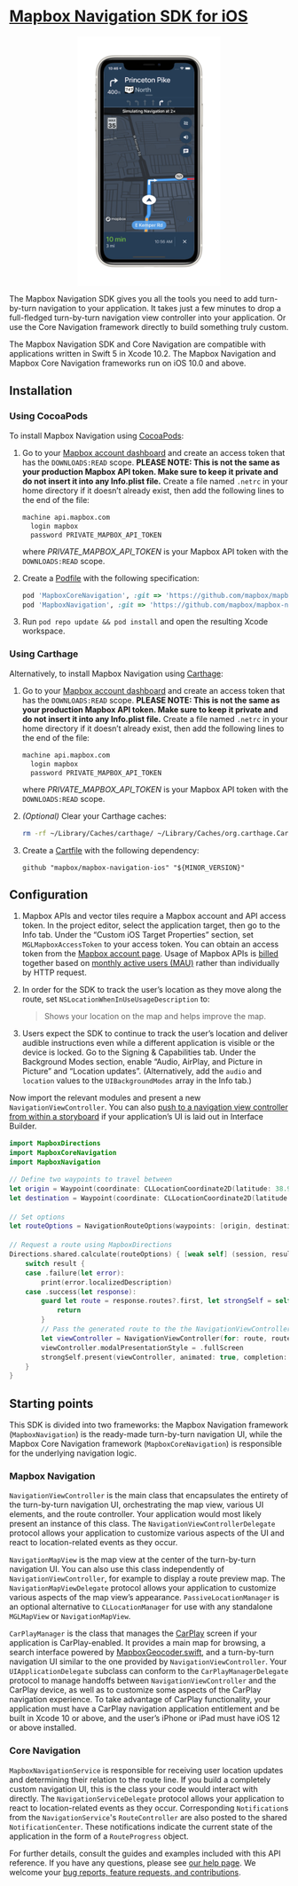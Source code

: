 # [Mapbox Navigation SDK for iOS](https://docs.mapbox.com/ios/navigation/)

<img alt="Mapbox Navigation SDK" src="./img/navigation.png" width="258" style="margin: auto;display: block;" />

The Mapbox Navigation SDK gives you all the tools you need to add turn-by-turn navigation to your application. It takes just a few minutes to drop a full-fledged turn-by-turn navigation view controller into your application. Or use the Core Navigation framework directly to build something truly custom.

The Mapbox Navigation SDK and Core Navigation are compatible with applications written in Swift 5 in Xcode 10.2. The Mapbox Navigation and Mapbox Core Navigation frameworks run on iOS 10.0 and above.

## Installation

### Using CocoaPods

To install Mapbox Navigation using [CocoaPods](https://cocoapods.org/):

1. Go to your [Mapbox account dashboard](https://account.mapbox.com/) and create an access token that has the `DOWNLOADS:READ` scope. **PLEASE NOTE: This is not the same as your production Mapbox API token. Make sure to keep it private and do not insert it into any Info.plist file.** Create a file named `.netrc` in your home directory if it doesn’t already exist, then add the following lines to the end of the file:
   ```
   machine api.mapbox.com 
     login mapbox
     password PRIVATE_MAPBOX_API_TOKEN
   ```
   where _PRIVATE_MAPBOX_API_TOKEN_ is your Mapbox API token with the `DOWNLOADS:READ` scope. 

1. Create a [Podfile](https://guides.cocoapods.org/syntax/podfile.html) with the following specification:
   ```ruby
   pod 'MapboxCoreNavigation', :git => 'https://github.com/mapbox/mapbox-navigation-ios.git', :tag => '${MINOR_VERSION}'
   pod 'MapboxNavigation', :git => 'https://github.com/mapbox/mapbox-navigation-ios.git', :tag => '${MINOR_VERSION}'
   ```

1. Run `pod repo update && pod install` and open the resulting Xcode workspace.

### Using Carthage

Alternatively, to install Mapbox Navigation using [Carthage](https://github.com/Carthage/Carthage/):

1. Go to your [Mapbox account dashboard](https://account.mapbox.com/) and create an access token that has the `DOWNLOADS:READ` scope. **PLEASE NOTE: This is not the same as your production Mapbox API token. Make sure to keep it private and do not insert it into any Info.plist file.** Create a file named `.netrc` in your home directory if it doesn’t already exist, then add the following lines to the end of the file:
   ```
   machine api.mapbox.com
     login mapbox
     password PRIVATE_MAPBOX_API_TOKEN
   ```
   where _PRIVATE_MAPBOX_API_TOKEN_ is your Mapbox API token with the `DOWNLOADS:READ` scope. 

1. _(Optional)_ Clear your Carthage caches:
   ```bash
   rm -rf ~/Library/Caches/carthage/ ~/Library/Caches/org.carthage.CarthageKit/binaries/{MapboxAccounts,MapboxCommon-ios,MapboxNavigationNative,mapbox-ios-sdk-dynamic}
   ```

1. Create a [Cartfile](https://github.com/Carthage/Carthage/blob/master/Documentation/Artifacts.md#github-repositories) with the following dependency:
   ```cartfile
   github "mapbox/mapbox-navigation-ios" "${MINOR_VERSION}"
   ```

## Configuration

1. Mapbox APIs and vector tiles require a Mapbox account and API access token. In the project editor, select the application target, then go to the Info tab. Under the “Custom iOS Target Properties” section, set `MGLMapboxAccessToken` to your access token. You can obtain an access token from the [Mapbox account page](https://account.mapbox.com/access-tokens/). Usage of Mapbox APIs is [billed](https://www.mapbox.com/pricing/) together based on [monthly active users (MAU)](https://docs.mapbox.com/help/glossary/monthly-active-users/) rather than individually by HTTP request.

1. In order for the SDK to track the user’s location as they move along the route, set `NSLocationWhenInUseUsageDescription` to:
   > Shows your location on the map and helps improve the map.

1. Users expect the SDK to continue to track the user’s location and deliver audible instructions even while a different application is visible or the device is locked. Go to the Signing & Capabilities tab. Under the Background Modes section, enable “Audio, AirPlay, and Picture in Picture” and “Location updates”. (Alternatively, add the `audio` and `location` values to the `UIBackgroundModes` array in the Info tab.)

Now import the relevant modules and present a new `NavigationViewController`. You can also [push to a navigation view controller from within a storyboard](https://docs.mapbox.com/ios/navigation/overview/storyboards/) if your application’s UI is laid out in Interface Builder.

```swift
import MapboxDirections
import MapboxCoreNavigation
import MapboxNavigation
```

```swift
// Define two waypoints to travel between
let origin = Waypoint(coordinate: CLLocationCoordinate2D(latitude: 38.9131752, longitude: -77.0324047), name: "Mapbox")
let destination = Waypoint(coordinate: CLLocationCoordinate2D(latitude: 38.8977, longitude: -77.0365), name: "White House")

// Set options
let routeOptions = NavigationRouteOptions(waypoints: [origin, destination])

// Request a route using MapboxDirections
Directions.shared.calculate(routeOptions) { [weak self] (session, result) in
    switch result {
    case .failure(let error):
        print(error.localizedDescription)
    case .success(let response):
        guard let route = response.routes?.first, let strongSelf = self else {
            return
        }
        // Pass the generated route to the the NavigationViewController
        let viewController = NavigationViewController(for: route, routeIndex: 0, routeOptions: routeOptions)
        viewController.modalPresentationStyle = .fullScreen
        strongSelf.present(viewController, animated: true, completion: nil)
    }
}
```

## Starting points

This SDK is divided into two frameworks: the Mapbox Navigation framework (`MapboxNavigation`) is the ready-made turn-by-turn navigation UI, while the Mapbox Core Navigation framework (`MapboxCoreNavigation`) is responsible for the underlying navigation logic.

### Mapbox Navigation

`NavigationViewController` is the main class that encapsulates the entirety of the turn-by-turn navigation UI, orchestrating the map view, various UI elements, and the route controller. Your application would most likely present an instance of this class. The `NavigationViewControllerDelegate` protocol allows your application to customize various aspects of the UI and react to location-related events as they occur.

`NavigationMapView` is the map view at the center of the turn-by-turn navigation UI. You can also use this class independently of `NavigationViewController`, for example to display a route preview map. The `NavigationMapViewDelegate` protocol allows your application to customize various aspects of the map view’s appearance. `PassiveLocationManager` is an optional alternative to `CLLocationManager` for use with any standalone `MGLMapView` or `NavigationMapView`.

`CarPlayManager` is the class that manages the [CarPlay](https://developer.apple.com/carplay/) screen if your application is CarPlay-enabled. It provides a main map for browsing, a search interface powered by [MapboxGeocoder.swift](https://github.com/mapbox/MapboxGeocoder.swift/), and a turn-by-turn navigation UI similar to the one provided by `NavigationViewController`. Your `UIApplicationDelegate` subclass can conform to the `CarPlayManagerDelegate` protocol to manage handoffs between `NavigationViewController` and the CarPlay device, as well as to customize some aspects of the CarPlay navigation experience. To take advantage of CarPlay functionality, your application must have a CarPlay navigation application entitlement and be built in Xcode 10 or above, and the user’s iPhone or iPad must have iOS 12 or above installed.

### Core Navigation

`MapboxNavigationService` is responsible for receiving user location updates and determining their relation to the route line. If you build a completely custom navigation UI, this is the class your code would interact with directly. The `NavigationServiceDelegate` protocol allows your application to react to location-related events as they occur. Corresponding `Notification`s from the `NavigationService`'s `RouteController` are also posted to the shared `NotificationCenter`. These notifications indicate the current state of the application in the form of a `RouteProgress` object.

For further details, consult the guides and examples included with this API reference. If you have any questions, please see [our help page](https://docs.mapbox.com/help/). We welcome your [bug reports, feature requests, and contributions](https://github.com/mapbox/mapbox-navigation-ios/blob/main/CONTRIBUTING.md).
